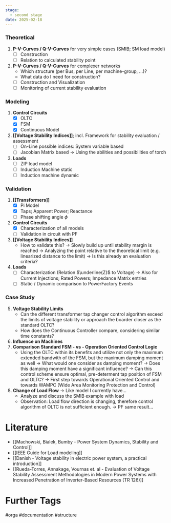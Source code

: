 ```yaml
---
stage:
  - second stage
date: 2025-02-18
---
```

### Theoretical
1. **P-V-Curves / Q-V-Curves** for very simple cases (SMIB; SM load model)
	- [ ] Construction 
	- [ ] Relation to calculated stability point
2. **P-V-Curves / Q-V-Curves** for complexer networks
	- Which structure (per Bus, per Line, per machine-group, ...)?
	- What data do I need for construction?
	- [ ] Construction and Visualization
	- [ ] Monitoring of current stability evaluation
### Modeling
1. **Control Circuits**
	- [x] OLTC
	- [x] FSM
	- [x] Continuous Model
2. **[[Voltage Stability Indices]]**; incl. Framework for stability evaluation / assessment
	- [ ] On-Line possible indices: System variable based
	- [ ] Jacobian Matrix based -> Using the abilities and possibilities of torch
3. **Loads**
	- [ ] ZIP load model
	- [ ] Induction Machine static
	- [ ] Induction machine dynamic
### Validation
1. **[[Transformers]]**
	- [x] Pi Model
	- [x] Taps; Apparent Power; Reactance
	- [ ] Phase shifting angle $\phi$
2. **Control Circuits**
	- [x] Characterization of all models 
	- [ ] Validation in circuit with PF
3. **[[Voltage Stability Indices]]**
	- How to validate this? 
	  -> Slowly build up until stability margin is reached
	  -> Analyzing the point relative to the theoretical limit (e.g. linearized distance to the limit)
	  -> Is this already an evaluation criteria?
4. **Loads**
	- [ ] Characterization (Relation $\underline{Z}$ to Voltage) -> Also for Current Injections; Rated Powers; Impedance Matrix entries
	- [ ] Static / Dynamic comparison to PowerFactory Events
### Case Study
5. **Voltage Stability Limits**
	- Can the different transformer tap changer control algorithm exceed the limits of voltage stability or approach the boarder closer as the standard OLTC?
	- How does the Continuous Controller compare, considering similar time constants?
6. **Influence on Machines**
7. **Comparison Standard FSM - vs - Operation Oriented Control Logic**
	- Using the OLTC within its benefits and utilize not only the maximum extended bandwith of the FSM, but the maximum damping moment as well
	  -> What would one consider as damping moment? 
	  -> Does this damping moment have a significant influence?
	  -> Can this control scheme ensure optimal, pre-determent tap position of FSM and OLTC?
	  -> First step towards Operational Oriented Control and towards WAMPC (Wide Area Monitoring Protection and Control)
8. **Change of Load Flow** -> Like model I currently have...
	- Analyze and discuss the SMIB example with load
	- Observation: Load flow direction is changing, therefore control algorithm of OLTC is not sufficient enough. -> PF same result...
# Literature
- [[Machowski, Bialek, Bumby - Power System Dynamics, Stability and Control]]
- [[IEEE Guide for Load modeling]]
- [[Danish - Voltage stability in electric power system, a practical introduction]]
- [[Rueda-Torres, Annakage, Vournas et. al - Evaluation of Voltage Stability Assessment Methodologies in Modern Power Systems with Increased Penetration of Inverter-Based Resources (TR 126)]]

# Further Tags
#orga #documentation #structure 